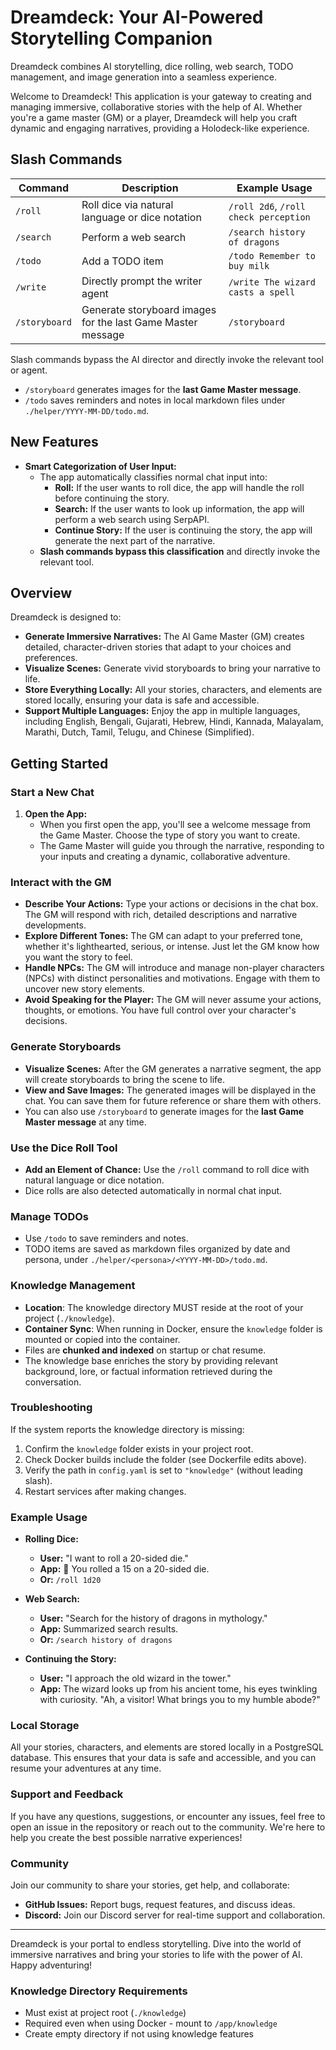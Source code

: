 # Dreamdeck: Your AI-Powered Storytelling Companion

Dreamdeck combines AI storytelling, dice rolling, web search, TODO management, and image generation into a seamless experience.

Welcome to Dreamdeck! This application is your gateway to creating and managing immersive, collaborative stories with the help of AI. Whether you're a game master (GM) or a player, Dreamdeck will help you craft dynamic and engaging narratives, providing a Holodeck-like experience.

## Slash Commands

| Command        | Description                                                      | Example Usage                                  |
|----------------|------------------------------------------------------------------|------------------------------------------------|
| `/roll`        | Roll dice via natural language or dice notation                  | `/roll 2d6`, `/roll check perception`          |
| `/search`      | Perform a web search                                             | `/search history of dragons`                   |
| `/todo`        | Add a TODO item                                                  | `/todo Remember to buy milk`                   |
| `/write`       | Directly prompt the writer agent                                 | `/write The wizard casts a spell`              |
| `/storyboard`  | Generate storyboard images for the last Game Master message      | `/storyboard`                                 |

Slash commands bypass the AI director and directly invoke the relevant tool or agent.
- `/storyboard` generates images for the **last Game Master message**.
- `/todo` saves reminders and notes in local markdown files under `./helper/YYYY-MM-DD/todo.md`.

## New Features

- **Smart Categorization of User Input:**
  - The app automatically classifies normal chat input into:
    - **Roll:** If the user wants to roll dice, the app will handle the roll before continuing the story.
    - **Search:** If the user wants to look up information, the app will perform a web search using SerpAPI.
    - **Continue Story:** If the user is continuing the story, the app will generate the next part of the narrative.
  - **Slash commands bypass this classification** and directly invoke the relevant tool.

## Overview

Dreamdeck is designed to:
- **Generate Immersive Narratives:** The AI Game Master (GM) creates detailed, character-driven stories that adapt to your choices and preferences.
- **Visualize Scenes:** Generate vivid storyboards to bring your narrative to life.
- **Store Everything Locally:** All your stories, characters, and elements are stored locally, ensuring your data is safe and accessible.
- **Support Multiple Languages:** Enjoy the app in multiple languages, including English, Bengali, Gujarati, Hebrew, Hindi, Kannada, Malayalam, Marathi, Dutch, Tamil, Telugu, and Chinese (Simplified).

## Getting Started

### Start a New Chat

1. **Open the App:**
   - When you first open the app, you'll see a welcome message from the Game Master. Choose the type of story you want to create.
   - The Game Master will guide you through the narrative, responding to your inputs and creating a dynamic, collaborative adventure.

### Interact with the GM

- **Describe Your Actions:** Type your actions or decisions in the chat box. The GM will respond with rich, detailed descriptions and narrative developments.
- **Explore Different Tones:** The GM can adapt to your preferred tone, whether it's lighthearted, serious, or intense. Just let the GM know how you want the story to feel.
- **Handle NPCs:** The GM will introduce and manage non-player characters (NPCs) with distinct personalities and motivations. Engage with them to uncover new story elements.
- **Avoid Speaking for the Player:** The GM will never assume your actions, thoughts, or emotions. You have full control over your character's decisions.

### Generate Storyboards

- **Visualize Scenes:** After the GM generates a narrative segment, the app will create storyboards to bring the scene to life.
- **View and Save Images:** The generated images will be displayed in the chat. You can save them for future reference or share them with others.
- You can also use `/storyboard` to generate images for the **last Game Master message** at any time.

### Use the Dice Roll Tool

- **Add an Element of Chance:** Use the `/roll` command to roll dice with natural language or dice notation.
- Dice rolls are also detected automatically in normal chat input.

### Manage TODOs

- Use `/todo` to save reminders and notes.
- TODO items are saved as markdown files organized by date and persona, under `./helper/<persona>/<YYYY-MM-DD>/todo.md`.

### Knowledge Management

- **Location**: The knowledge directory MUST reside at the root of your project (`./knowledge`). 
- **Container Sync**: When running in Docker, ensure the `knowledge` folder is mounted or copied into the container.
- Files are **chunked and indexed** on startup or chat resume.
- The knowledge base enriches the story by providing relevant background, lore, or factual information retrieved during the conversation.

### Troubleshooting
If the system reports the knowledge directory is missing:
1. Confirm the `knowledge` folder exists in your project root.
2. Check Docker builds include the folder (see Dockerfile edits above).
3. Verify the path in `config.yaml` is set to `"knowledge"` (without leading slash).
4. Restart services after making changes.

### Example Usage

- **Rolling Dice:**
  - **User:** "I want to roll a 20-sided die."
  - **App:** 🎲 You rolled a 15 on a 20-sided die.
  - **Or:** `/roll 1d20`

- **Web Search:**
  - **User:** "Search for the history of dragons in mythology."
  - **App:** Summarized search results.
  - **Or:** `/search history of dragons`

- **Continuing the Story:**
  - **User:** "I approach the old wizard in the tower."
  - **App:** The wizard looks up from his ancient tome, his eyes twinkling with curiosity. "Ah, a visitor! What brings you to my humble abode?"

### Local Storage

All your stories, characters, and elements are stored locally in a PostgreSQL database. This ensures that your data is safe and accessible, and you can resume your adventures at any time.

### Support and Feedback

If you have any questions, suggestions, or encounter any issues, feel free to open an issue in the repository or reach out to the community. We're here to help you create the best possible narrative experiences!

### Community

Join our community to share your stories, get help, and collaborate:
- **GitHub Issues:** Report bugs, request features, and discuss ideas.
- **Discord:** Join our Discord server for real-time support and collaboration.

---

Dreamdeck is your portal to endless storytelling. Dive into the world of immersive narratives and bring your stories to life with the power of AI. Happy adventuring!
### Knowledge Directory Requirements
- Must exist at project root (`./knowledge`)
- Required even when using Docker - mount to `/app/knowledge`
- Create empty directory if not using knowledge features
